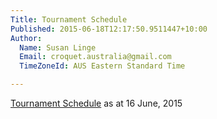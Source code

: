 ```yaml
---
Title: Tournament Schedule
Published: 2015-06-18T12:17:50.9511447+10:00
Author:
  Name: Susan Linge
  Email: croquet.australia@gmail.com
  TimeZoneId: AUS Eastern Standard Time

---
```

[Tournament Schedule](/2015-2019-aca-tournament-program-as-at-16-june-2015.pdf) as at 16 June, 2015